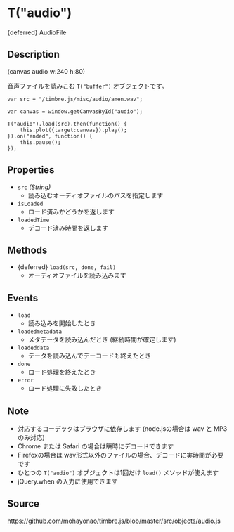 T("audio")
==========
{deferred} AudioFile

## Description ##

(canvas audio w:240 h:80)

音声ファイルを読みこむ `T("buffer")` オブジェクトです。

```timbre
var src = "/timbre.js/misc/audio/amen.wav";

var canvas = window.getCanvasById("audio");

T("audio").load(src).then(function() {
    this.plot({target:canvas}).play();
}).on("ended", function() {
    this.pause();
});
```

## Properties ##
- `src` _(String)_
  - 読み込むオーディオファイルのパスを指定します
- `isLoaded`
  - ロード済みかどうかを返します
- `loadedTime`
  - デコード済み時間を返します

## Methods ##
- {deferred} `load(src, done, fail)`
  - オーディオファイルを読み込みます
  
## Events ##
- `load`
  - 読み込みを開始したとき
- `loadedmetadata`
  - メタデータを読み込んだとき (継続時間が確定します)
- `loadeddata`
  - データを読み込んでデーコードも終えたとき
- `done`
  - ロード処理を終えたとき
- `error`
  - ロード処理に失敗したとき

## Note ##
- 対応するコーデックはブラウザに依存します (node.jsの場合は wav と MP3 のみ対応)
- Chrome または Safari の場合は瞬時にデコードできます
- Firefoxの場合は wav形式以外のファイルの場合、デコードに実時間が必要です
- ひとつの `T("audio")` オブジェクトは1回だけ `load()` メソッドが使えます
- jQuery.when の入力に使用できます

## Source ##
https://github.com/mohayonao/timbre.js/blob/master/src/objects/audio.js
